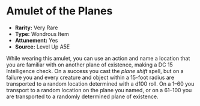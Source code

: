 
# Amulet of the Planes

* **Rarity:** Very Rare
* **Type:** Wondrous Item
* **Attunement:** Yes
* **Source:** Level Up A5E


While wearing this amulet, you can use an action and name a location that you are familiar with on another plane of existence, making a DC 15 Intelligence check. On a success you cast the _plane shift_  spell, but on a failure you and every creature and object within a 15-foot radius are transported to a random location determined with a d100 roll. On a 1–60 you transport to a random location on the plane you named, or on a 61–100 you are transported to a randomly determined plane of existence.
